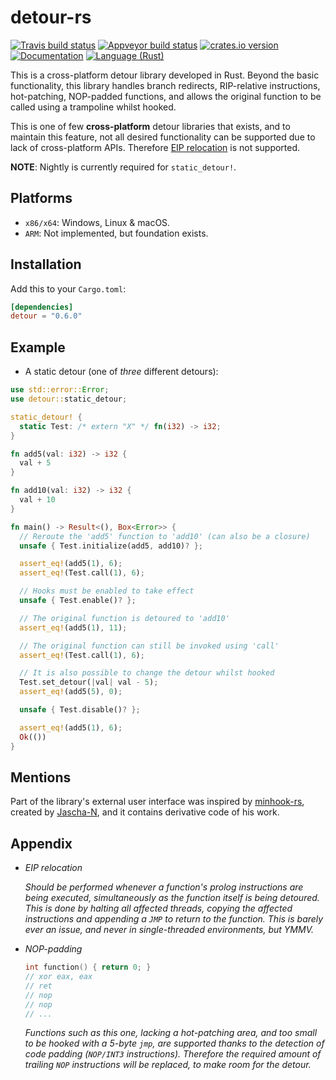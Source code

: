 detour-rs
=========
[![Travis build status][travis-shield]][travis]
[![Appveyor build status][appveyor-shield]][appveyor]
[![crates.io version][crate-shield]][crate]
[![Documentation][docs-shield]][docs]
[![Language (Rust)][rust-shield]][rust]

This is a cross-platform detour library developed in Rust. Beyond the basic
functionality, this library handles branch redirects, RIP-relative
instructions, hot-patching, NOP-padded functions, and allows the original
function to be called using a trampoline whilst hooked.

This is one of few **cross-platform** detour libraries that exists, and to
maintain this feature, not all desired functionality can be supported due to
lack of cross-platform APIs. Therefore [EIP relocation](#appendix) is not
supported.

**NOTE**: Nightly is currently required for `static_detour!`.

## Platforms

- `x86/x64`: Windows, Linux & macOS.
- `ARM`: Not implemented, but foundation exists.

## Installation

Add this to your `Cargo.toml`:

```toml
[dependencies]
detour = "0.6.0"
```

## Example

- A static detour (one of *three* different detours):

```rust
use std::error::Error;
use detour::static_detour;

static_detour! {
  static Test: /* extern "X" */ fn(i32) -> i32;
}

fn add5(val: i32) -> i32 {
  val + 5
}

fn add10(val: i32) -> i32 {
  val + 10
}

fn main() -> Result<(), Box<Error>> {
  // Reroute the 'add5' function to 'add10' (can also be a closure)
  unsafe { Test.initialize(add5, add10)? };

  assert_eq!(add5(1), 6);
  assert_eq!(Test.call(1), 6);

  // Hooks must be enabled to take effect
  unsafe { Test.enable()? };

  // The original function is detoured to 'add10'
  assert_eq!(add5(1), 11);

  // The original function can still be invoked using 'call'
  assert_eq!(Test.call(1), 6);

  // It is also possible to change the detour whilst hooked
  Test.set_detour(|val| val - 5);
  assert_eq!(add5(5), 0);

  unsafe { Test.disable()? };

  assert_eq!(add5(1), 6);
  Ok(())
}
```

## Mentions

Part of the library's external user interface was inspired by
[minhook-rs][minhook], created by [Jascha-N][minhook], and it contains
derivative code of his work.

## Appendix

- *EIP relocation*

  *Should be performed whenever a function's prolog instructions
  are being executed, simultaneously as the function itself is being
  detoured. This is done by halting all affected threads, copying the affected
  instructions and appending a `JMP` to return to the function. This is
  barely ever an issue, and never in single-threaded environments, but YMMV.*

- *NOP-padding*
  ```c
  int function() { return 0; }
  // xor eax, eax
  // ret
  // nop
  // nop
  // ...
  ```
  *Functions such as this one, lacking a hot-patching area, and too small to
  be hooked with a 5-byte `jmp`, are supported thanks to the detection of
  code padding (`NOP/INT3` instructions). Therefore the required amount of
  trailing `NOP` instructions will be replaced, to make room for the detour.*

<!-- Links -->
[travis-shield]: https://img.shields.io/travis/darfink/detour-rs.svg?style=flat-square&label=travis
[travis]: https://travis-ci.org/darfink/detour-rs
[appveyor-shield]: https://img.shields.io/appveyor/ci/darfink/detour-rs/master.svg?style=flat-square&label=appveyor
[appveyor]: https://ci.appveyor.com/project/darfink/detour-rs
[crate-shield]: https://img.shields.io/crates/v/detour.svg?style=flat-square
[crate]: https://crates.io/crates/detour
[rust-shield]: https://img.shields.io/badge/powered%20by-rust-blue.svg?style=flat-square
[rust]: https://www.rust-lang.org
[docs-shield]: https://img.shields.io/badge/docs-crates-green.svg?style=flat-square
[docs]: https://docs.rs/detour/
[minhook-author]: https://github.com/Jascha-N
[minhook]: https://github.com/Jascha-N/minhook-rs/
